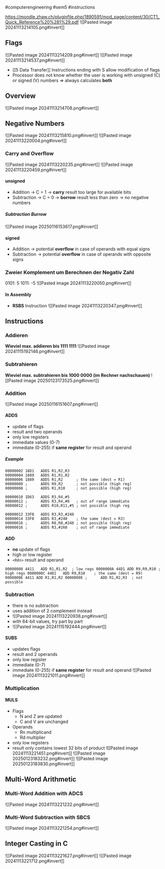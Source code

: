 #computerengineering #sem5 #instructions

https://moodle.zhaw.ch/pluginfile.php/1890591/mod_page/content/30/CT1_Quick_Reference%20%281%29.pdf
![[Pasted image 20241113214105.png#invert]]

## Flags
![[Pasted image 20241113214209.png#invert]]
![[Pasted image 20241113214537.png#invert]]
- [[5 Data Transfer]] Instructions ending with S allow modification of flags
- Processor does not know whether the user is working with unsigned (C) or signed (V) numbers
  => always calculates **both**
## Overview
![[Pasted image 20241113214708.png#invert]]
## Negative Numbers
![[Pasted image 20241113215810.png#invert]]
![[Pasted image 20241113220004.png#invert]]
### Carry and Overflow
![[Pasted image 20241113220235.png#invert]]
![[Pasted image 20241113220459.png#invert]]
#### unsigned
- Addition → C = 1 → **carry** result too large for available bits
- Subtraction → C = 0 → **borrow** result less than zero → no negative numbers
##### Subtraction Burrow
![[Pasted image 20250116153617.png#invert]]
#### signed
- Addition → potential **overflow** in case of operands with equal signs
- Subtraction → potential **overflow** in case of operands with opposite signs
### Zweier Komplement um Berechnen der Negativ Zahl
0101: 5
1011: -5
![[Pasted image 20241113220050.png#invert]]
#### In Assembly
- **RSBS** Instruction
![[Pasted image 20241113220347.png#invert]]
## Instructions
### Addieren
**Wieviel max. addieren bis 1111 1111**
![[Pasted image 20241115192146.png#invert]]
### Subtrahieren
**Wieviel max. subtrahieren bis 1000 0000 (im Rechner nachschauen)**
![[Pasted image 20250123173525.png#invert]]
### Addition
![[Pasted image 20250116151607.png#invert]]
#### ADDS
- update of flags
- result and two operands
- only low registers
- immediate values (0-7)
- immediate (0-255) if **same register** for result and operand
##### Example
```assembly
00000002 18D1   ADDS R1,R2,R3
00000004 1889   ADDS R1,R1,R2
00000006 1889   ADDS R1,R2      ; the same (dest = R1)
00000008 ;      ADDS R9,R2      ; not possible (high reg)
00000008 ;      ADDS R1,R10     ; not possible (high reg)

00000010 1D63   ADDS R3,R4,#5
00000012 ;      ADDS R3,R4,#8   ; out of range immediate
00000012 ;      ADDS R10,R11,#5 ; not possible (high reg

00000012 33F0   ADDS R3,R3,#240
00000014 33F0   ADDS R3,#240    ; the same (dest = R3)
00000016 ;      ADDS R8,R8,#240 ; not possible (high reg)
00000016 ;      ADDS R3,#260    ; out of range immediate
```
#### ADD
- **no** update of flags
- high or low register
- `<Rdn>` result and operand
```assembly
00000008 4411   ADD R1,R1,R2  ; low regs 0000000A 44D1 ADD R9,R9,R10 ; high regs 0000000C 44D1   ADD R9,R10    ; the same (dest = R9) 0000000E 4411 ADD R1,R1,R2 0000000E ;      ADD R1,R2,R3  ; not possible
```
### Subtraction
- there is no subtraction
- uses addition of 2 complement instead
- ![[Pasted image 20241113220938.png#invert]]
- with 64-bit values, try part by part
- ![[Pasted image 20241115192444.png#invert]]
#### SUBS
- updates flags
- result and 2 operands
- only low register
- immediate (0-7)
- immediate (0-255) if **same register** for result and operand
![[Pasted image 20241113221011.png#invert]]
### Multiplication
#### MULS
- Flags
	- N and Z are updated
	- C and V are unchanged
- Operands
	- Rn multiplicand
	- Rd multiplier
- only low registers
- result only contains lowest 32 bits of product
![[Pasted image 20241113221451.png#invert]]
![[Pasted image 20250123183232.png#invert]]
![[Pasted image 20250123183830.png#invert]]
## Multi-Word Arithmetic
### Multi-Word Addition with ADCS
![[Pasted image 20241113221232.png#invert]]
### Multi-Word Subtraction with SBCS
![[Pasted image 20241113221254.png#invert]]
## Integer Casting in C

![[Pasted image 20241113221627.png#invert]]
![[Pasted image 20241113221712.png#invert]]